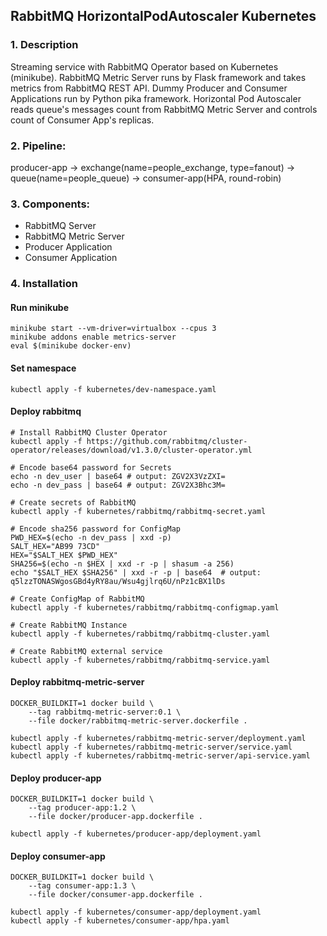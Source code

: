 ## RabbitMQ HorizontalPodAutoscaler Kubernetes
### 1. Description
Streaming service with RabbitMQ Operator based on Kubernetes (minikube). RabbitMQ Metric Server runs by Flask framework
and takes metrics from RabbitMQ REST API. Dummy Producer and Consumer Applications run by Python pika framework.
Horizontal Pod Autoscaler reads queue's messages count from RabbitMQ Metric Server and controls count 
of Consumer App's replicas.

### 2. Pipeline:
producer-app -> exchange(name=people_exchange, type=fanout) 
-> queue(name=people_queue) -> consumer-app(HPA, round-robin)

### 3. Components:
- RabbitMQ Server
- RabbitMQ Metric Server
- Producer Application
- Consumer Application

### 4. Installation
#### Run minikube
```
minikube start --vm-driver=virtualbox --cpus 3
minikube addons enable metrics-server
eval $(minikube docker-env)
```

#### Set namespace
```
kubectl apply -f kubernetes/dev-namespace.yaml
```

#### Deploy rabbitmq
```
# Install RabbitMQ Cluster Operator
kubectl apply -f https://github.com/rabbitmq/cluster-operator/releases/download/v1.3.0/cluster-operator.yml

# Encode base64 password for Secrets
echo -n dev_user | base64 # output: ZGV2X3VzZXI=
echo -n dev_pass | base64 # output: ZGV2X3Bhc3M=

# Create secrets of RabbitMQ
kubectl apply -f kubernetes/rabbitmq/rabbitmq-secret.yaml

# Encode sha256 password for ConfigMap
PWD_HEX=$(echo -n dev_pass | xxd -p)
SALT_HEX="AB99 73CD" 
HEX="$SALT_HEX $PWD_HEX"
SHA256=$(echo -n $HEX | xxd -r -p | shasum -a 256)
echo "$SALT_HEX $SHA256" | xxd -r -p | base64  # output: q5lzzTONASWgosGBd4yRY8au/Wsu4gjlrq6U/nPz1cBX1lDs

# Create ConfigMap of RabbitMQ
kubectl apply -f kubernetes/rabbitmq/rabbitmq-configmap.yaml

# Create RabbitMQ Instance
kubectl apply -f kubernetes/rabbitmq/rabbitmq-cluster.yaml

# Create RabbitMQ external service
kubectl apply -f kubernetes/rabbitmq/rabbitmq-service.yaml
```

#### Deploy rabbitmq-metric-server
```
DOCKER_BUILDKIT=1 docker build \
    --tag rabbitmq-metric-server:0.1 \
    --file docker/rabbitmq-metric-server.dockerfile .

kubectl apply -f kubernetes/rabbitmq-metric-server/deployment.yaml
kubectl apply -f kubernetes/rabbitmq-metric-server/service.yaml
kubectl apply -f kubernetes/rabbitmq-metric-server/api-service.yaml
```

#### Deploy producer-app
```
DOCKER_BUILDKIT=1 docker build \
    --tag producer-app:1.2 \
    --file docker/producer-app.dockerfile .

kubectl apply -f kubernetes/producer-app/deployment.yaml
```

#### Deploy consumer-app
```
DOCKER_BUILDKIT=1 docker build \
    --tag consumer-app:1.3 \
    --file docker/consumer-app.dockerfile .

kubectl apply -f kubernetes/consumer-app/deployment.yaml
kubectl apply -f kubernetes/consumer-app/hpa.yaml
```
